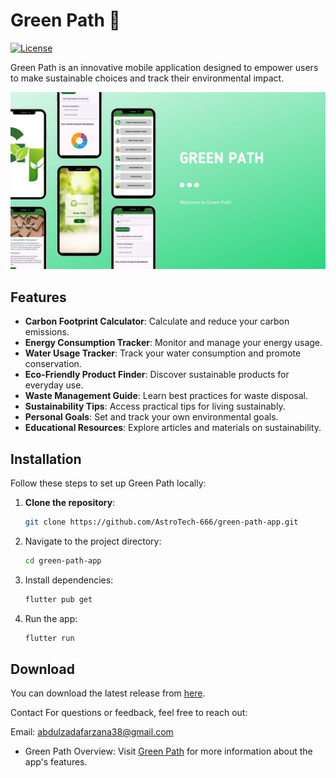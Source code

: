 # Green Path 🌱

[![License](https://img.shields.io/badge/license-MIT-blue.svg)](LICENSE)

Green Path is an innovative mobile application designed to empower users to make sustainable choices and track their environmental impact. 

![App Screenshot](assets/app_photo.jpg)

## Features

- **Carbon Footprint Calculator**: Calculate and reduce your carbon emissions.
- **Energy Consumption Tracker**: Monitor and manage your energy usage.
- **Water Usage Tracker**: Track your water consumption and promote conservation.
- **Eco-Friendly Product Finder**: Discover sustainable products for everyday use.
- **Waste Management Guide**: Learn best practices for waste disposal.
- **Sustainability Tips**: Access practical tips for living sustainably.
- **Personal Goals**: Set and track your own environmental goals.
- **Educational Resources**: Explore articles and materials on sustainability.

## Installation

Follow these steps to set up Green Path locally:

1. **Clone the repository**:
   ```bash
   git clone https://github.com/AstroTech-666/green-path-app.git
2. Navigate to the project directory:
      ```bash
   cd green-path-app
   
3. Install dependencies:
      ```bash
   flutter pub get

4. Run the app:
      ```bash
   flutter run

## Download
You can download the latest release from [here](https://github.com/AstroTech-666/green-path-app/releases/tag/v1.0.0).

Contact
For questions or feedback, feel free to reach out:

Email: abdulzadafarzana38@gmail.com

- Green Path Overview: Visit [Green Path](https://greenpathwebsite.netlify.app) for more information about the app's features.
